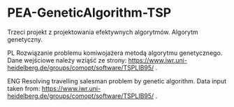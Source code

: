 # PEA-GeneticAlgorithm-TSP
Trzeci projekt z projektowania efektywnych algorytmów. Algorytm genetyczny.

PL Rozwiązanie problemu komiwojażera metodą algorytmu genetycznego. Dane wejściowe należy wziąść ze strony: https://www.iwr.uni-heidelberg.de/groups/comopt/software/TSPLIB95/ .

ENG Resolving travelling salesman problem by genetic algorithm. Data input taken from: https://www.iwr.uni-heidelberg.de/groups/comopt/software/TSPLIB95/ .
